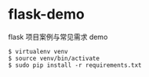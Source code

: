 # flask-demo
flask 项目案例与常见需求 demo

```shell
$ virtualenv venv
$ source venv/bin/activate
$ sudo pip install -r requirements.txt
```
